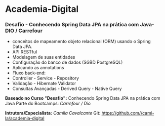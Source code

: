# Academia-Digital
### Desafio - Conhecendo Spring Data JPA na prática com Java- DIO / Carrefour



*  conceitos de mapeamento objeto relacional (ORM) usando o Spring Data JPA. 
*  API RESTful 
*  Modelagem de suas entidades
*  Configuração do banco de dados (SGBD PostgreSQL)
*  Aplicando as annotations
*  Fluxo back-end: 
* Controller - Service - Repository
*  Validação - Hibernate Validator
*  Consultas Avançadas - Derived Query - Native Query

**Baseado no Curso "Desafio":**
Conhecendo Spring Data JPA na prática com Java
Parte do Bootcamps: 
*Carrefour / Dio*

**Intrutora/Especialista:**
*Camila Cavalcante*
Git: https://github.com//cami-la/academia-digital